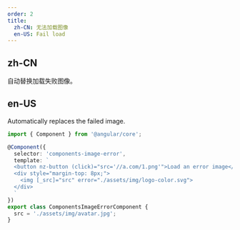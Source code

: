```yaml
---
order: 2
title:
  zh-CN: 无法加载图像
  en-US: Fail load
---
```


## zh-CN

自动替换加载失败图像。

## en-US

Automatically replaces the failed image.

```ts
import { Component } from '@angular/core';

@Component({
  selector: 'components-image-error',
  template: `
  <button nz-button (click)="src='//a.com/1.png'">Load an error image</button>
  <div style="margin-top: 8px;">
    <img [_src]="src" error="./assets/img/logo-color.svg">
  </div>
  `
})
export class ComponentsImageErrorComponent {
  src = './assets/img/avatar.jpg';
}
```
